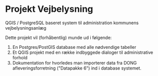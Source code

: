 # Projekt Vejbelysning

QGIS / PostgreSQL baseret system til administration kommunens vejbelysningsanlæg 

Dette projekt vil (forhåbentlig) munde ud i følgende:

1. En Postgres/PostGIS database med alle nødvendige tabeller
2. Et QGIS projekt med en række indbyggede dialoger til administrative forhold
3. Dokumentation for hvorledes man importerer data fra DONG afleveringsforretning ("Datapakke 6") ind i database systemet. 


